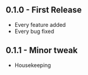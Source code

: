 ## 0.1.0 - First Release
* Every feature added
* Every bug fixed

## 0.1.1 - Minor tweak
* Housekeeping
